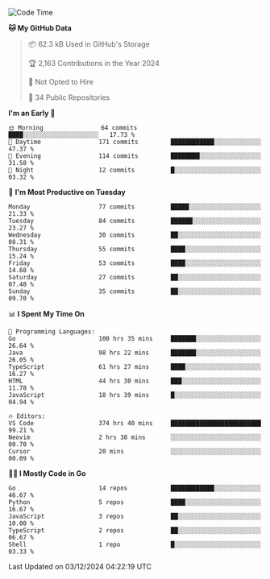 <!--START_SECTION:thansetan-waka-->
![Code Time](http://img.shields.io/badge/Code%20Time-380%20hrs%2019%20mins-blue)

**🐱 My GitHub Data** 

> 📦 62.3 kB Used in GitHub's Storage 
 > 
> 🏆 2,163 Contributions in the Year 2024
 > 
> 🚫 Not Opted to Hire
 > 
> 📜 34 Public Repositories 
 > 

**I'm an Early 🐤** 

```text
🌞 Morning                64 commits          ████░░░░░░░░░░░░░░░░░░░░░   17.73 % 
🌆 Daytime                171 commits         ████████████░░░░░░░░░░░░░   47.37 % 
🌃 Evening                114 commits         ████████░░░░░░░░░░░░░░░░░   31.58 % 
🌙 Night                  12 commits          █░░░░░░░░░░░░░░░░░░░░░░░░   03.32 % 
```

📅 **I'm Most Productive on Tuesday** 

```text
Monday                   77 commits          █████░░░░░░░░░░░░░░░░░░░░   21.33 % 
Tuesday                  84 commits          ██████░░░░░░░░░░░░░░░░░░░   23.27 % 
Wednesday                30 commits          ██░░░░░░░░░░░░░░░░░░░░░░░   08.31 % 
Thursday                 55 commits          ████░░░░░░░░░░░░░░░░░░░░░   15.24 % 
Friday                   53 commits          ████░░░░░░░░░░░░░░░░░░░░░   14.68 % 
Saturday                 27 commits          ██░░░░░░░░░░░░░░░░░░░░░░░   07.48 % 
Sunday                   35 commits          ██░░░░░░░░░░░░░░░░░░░░░░░   09.70 % 
```

📊 **I Spent My Time On** 

```text
💬 Programming Languages: 
Go                       100 hrs 35 mins     ███████░░░░░░░░░░░░░░░░░░   26.64 % 
Java                     98 hrs 22 mins      ███████░░░░░░░░░░░░░░░░░░   26.05 % 
TypeScript               61 hrs 27 mins      ████░░░░░░░░░░░░░░░░░░░░░   16.27 % 
HTML                     44 hrs 30 mins      ███░░░░░░░░░░░░░░░░░░░░░░   11.78 % 
JavaScript               18 hrs 39 mins      █░░░░░░░░░░░░░░░░░░░░░░░░   04.94 % 

🔥 Editors: 
VS Code                  374 hrs 40 mins     █████████████████████████   99.21 % 
Neovim                   2 hrs 38 mins       ░░░░░░░░░░░░░░░░░░░░░░░░░   00.70 % 
Cursor                   20 mins             ░░░░░░░░░░░░░░░░░░░░░░░░░   00.09 % 
```

**🧑‍💻 I Mostly Code in Go** 

```text
Go                       14 repos            ████████████░░░░░░░░░░░░░   46.67 % 
Python                   5 repos             ████░░░░░░░░░░░░░░░░░░░░░   16.67 % 
JavaScript               3 repos             ██░░░░░░░░░░░░░░░░░░░░░░░   10.00 % 
TypeScript               2 repos             ██░░░░░░░░░░░░░░░░░░░░░░░   06.67 % 
Shell                    1 repo              █░░░░░░░░░░░░░░░░░░░░░░░░   03.33 % 
```

Last Updated on 03/12/2024 04:22:19 UTC
<!--END_SECTION:thansetan-waka-->